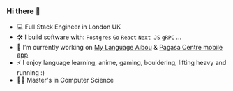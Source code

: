 ### Hi there 👋


- :computer: Full Stack Engineer in London UK
- :hammer_and_wrench: I build software with: `Postgres` `Go`  `React` `Next JS` `gRPC` ...
- 🔭 I’m currently working on [My Language Aibou](https://github.com/Lionel-Wilson/My-Language-Aibou) & [Pagasa Centre mobile app](https://github.com/Pagasa-Centre/Pagasa-Centre-Mobile-App-API)
- ⚡ I enjoy language learning, anime, gaming, bouldering, lifting heavy and running :) 
- :student: Master's in Computer Science

<!--
[<img src="https://img.shields.io/badge/youtube-%230077B5.svg?&style=for-the-badge&logo=youtube&logoColor=white&color=FF0000" />](https://www.youtube.com/@egorhowell?sub_confirmation=1)
[<img src="https://img.shields.io/badge/Medium-12100E?style=for-the-badge&logo=medium&logoColor=white" />](https://medium.com/@egorhowell)
[<img src="https://img.shields.io/badge/Substack-%23006f5c.svg?style=for-the-badge&logo=substack&logoColor=FF6719" />](https://dishingthedata.substack.com/)
[<img src="https://img.shields.io/badge/linkedin-%230077B5.svg?&style=for-the-badge&logo=linkedin&logoColor=white" />](https://uk.linkedin.com/in/egor-howell-092a721b3)
[<img src="https://img.shields.io/badge/Twitter-1DA1F2?style=for-the-badge&logo=twitter&logoColor=white" />](https://twitter.com/EgorHowell)


**Lionel-Wilson/Lionel-Wilson** is a ✨ _special_ ✨ repository because its `README.md` (this file) appears on your GitHub profile.

Here are some ideas to get you started:

- 🔭 I’m currently working on ...
- 🌱 I’m currently learning ...
- 👯 I’m looking to collaborate on ...
- 🤔 I’m looking for help with ...
- 💬 Ask me about ...
- 📫 How to reach me: ...
- 😄 Pronouns: ...
- ⚡ Fun fact: ...
-->
